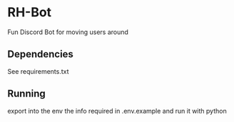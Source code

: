 # RH-Bot

Fun Discord Bot for moving users around

## Dependencies

See requirements.txt

## Running

export into the env the info required in .env.example and run it with python
